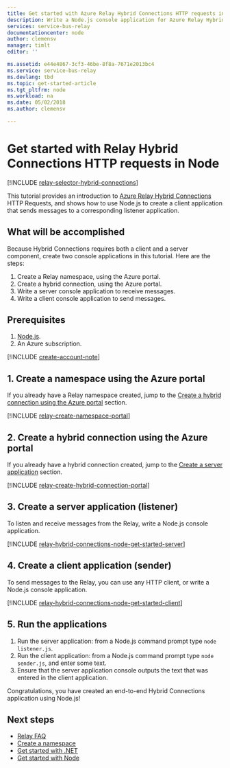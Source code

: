 ```yaml
---
title: Get started with Azure Relay Hybrid Connections HTTP requests in Node | Microsoft Docs
description: Write a Node.js console application for Azure Relay Hybrid Connections HTTP requests in Node.
services: service-bus-relay
documentationcenter: node
author: clemensv
manager: timlt
editor: ''

ms.assetid: e44e4867-3cf3-46be-8f8a-7671e2013bc4
ms.service: service-bus-relay
ms.devlang: tbd
ms.topic: get-started-article
ms.tgt_pltfrm: node
ms.workload: na
ms.date: 05/02/2018
ms.author: clemensv

---
```

# Get started with Relay Hybrid Connections HTTP requests in Node

[!INCLUDE [relay-selector-hybrid-connections](../../includes/relay-selector-hybrid-connections.md)]

This tutorial provides an introduction to [Azure Relay Hybrid Connections](relay-what-is-it.md#hybrid-connections) HTTP Requests, and shows how to use Node.js to create a client application that sends messages to a corresponding listener application.

## What will be accomplished

Because Hybrid Connections requires both a client and a server component, create two console applications in this tutorial. Here are the steps:

1. Create a Relay namespace, using the Azure portal.
2. Create a hybrid connection, using the Azure portal.
3. Write a server console application to receive messages.
4. Write a client console application to send messages.

## Prerequisites

1. [Node.js](https://nodejs.org/en/).
2. An Azure subscription.

[!INCLUDE [create-account-note](../../includes/create-account-note.md)]

## 1. Create a namespace using the Azure portal

If you already have a Relay namespace created, jump to the [Create a hybrid connection using the Azure portal](#2-create-a-hybrid-connection-using-the-azure-portal) section.

[!INCLUDE [relay-create-namespace-portal](../../includes/relay-create-namespace-portal.md)]

## 2. Create a hybrid connection using the Azure portal

If you already have a hybrid connection created, jump to the [Create a server application](#3-create-a-server-application-listener) section.

[!INCLUDE [relay-create-hybrid-connection-portal](../../includes/relay-create-hybrid-connection-portal.md)]

## 3. Create a server application (listener)

To listen and receive messages from the Relay, write a Node.js console application.

[!INCLUDE [relay-hybrid-connections-node-get-started-server](../../includes/relay-hybrid-connections-http-requests-node-get-started-server.md)]

## 4. Create a client application (sender)

To send messages to the Relay, you can use any HTTP client, or write a Node.js console application.

[!INCLUDE [relay-hybrid-connections-node-get-started-client](../../includes/relay-hybrid-connections-http-requests-node-get-started-client.md)]

## 5. Run the applications

1. Run the server application: from a Node.js command prompt type `node listener.js`.
2. Run the client application: from a Node.js command prompt type `node sender.js`, and enter some text.
3. Ensure that the server application console outputs the text that was entered in the client application.

Congratulations, you have created an end-to-end Hybrid Connections application using Node.js!

## Next steps

* [Relay FAQ](relay-faq.md)
* [Create a namespace](relay-create-namespace-portal.md)
* [Get started with .NET](relay-hybrid-connections-dotnet-get-started.md)
* [Get started with Node](relay-hybrid-connections-node-get-started.md)

